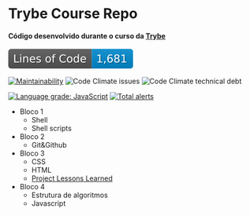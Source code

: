 # Trybe Course Repo

#### Código desenvolvido durante o curso da [Trybe](https://www.betrybe.com/)
![Lines of code](https://github.com/wberilo/trybe-exercises/blob/image-data/badge.svg)

[![Maintainability](https://api.codeclimate.com/v1/badges/56b762164ebffcdcef3f/maintainability)](https://codeclimate.com/github/wberilo/trybe-exercises/maintainability) ![Code Climate issues](https://img.shields.io/codeclimate/issues/wberilo/trybe-exercises) ![Code Climate technical debt](https://img.shields.io/codeclimate/tech-debt/wberilo/trybe-exercises)

[![Language grade: JavaScript](https://img.shields.io/lgtm/grade/javascript/g/wberilo/trybe-exercises.svg?logo=lgtm&logoWidth=18)](https://lgtm.com/projects/g/wberilo/trybe-exercises/context:javascript) [![Total alerts](https://img.shields.io/lgtm/alerts/g/wberilo/trybe-exercises.svg?logo=lgtm&logoWidth=18)](https://lgtm.com/projects/g/wberilo/trybe-exercises/alerts/) 
* Bloco 1
    * Shell
    * Shell scripts
* Bloco 2
    * Git&Github
* Bloco 3
    * CSS
    * HTML
    * [Project Lessons Learned](https://github.com/wberilo/trybe-project-block-3)
* Bloco 4
    * Estrutura de algoritmos
    * Javascript
